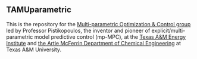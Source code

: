 ## TAMUparametric

This is the repository for the [Multi-parametric Optimization & Control group](https://parametric.tamu.edu/) led by Professor Pistikopoulos, the inventor and pioneer of explicit/multi-parametric model predictive control (mp-MPC), at the [Texas A&M Energy Institute](https://energy.tamu.edu/) and [the Artie McFerrin Department of Chemical Engineering](https://engineering.tamu.edu/chemical/index.html) at Texas A&M University. 

